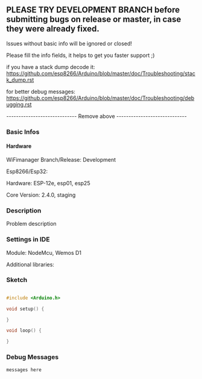 ## PLEASE TRY DEVELOPMENT BRANCH before submitting bugs on release or master, in case they were already fixed. ##

Issues without basic info will be ignored or closed!

Please fill the info fields, it helps to get you faster support ;)

if you have a stack dump decode it:
https://github.com/esp8266/Arduino/blob/master/doc/Troubleshooting/stack_dump.rst

for better debug messages:
https://github.com/esp8266/Arduino/blob/master/doc/Troubleshooting/debugging.rst

----------------------------- Remove above -----------------------------

### Basic Infos

#### Hardware
WiFimanager Branch/Release:  Development

Esp8266/Esp32: 

Hardware:			ESP-12e, esp01, esp25

Core Version:      	2.4.0, staging

### Description

Problem description

### Settings in IDE

Module:  			NodeMcu, Wemos D1

Additional libraries: 

### Sketch

```cpp

#include <Arduino.h>

void setup() {

}

void loop() {

}
```

### Debug Messages

```
messages here
```

